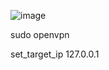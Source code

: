 ![image](https://github.com/user-attachments/assets/a50cb850-ed35-40c7-9e93-2e3b4ae758ba)


sudo openvpn <file>

set_target_ip 127.0.0.1
